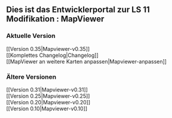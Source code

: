 ## Dies ist das Entwicklerportal zur LS 11 Modifikation : MapViewer

### Aktuelle Version
[[Version 0.35|Mapviewer-v0.35]]  
[[Komplettes Changelog|Changelog]]  
[[MapViewer an weitere Karten anpassen|Mapviewer-anpassen]]

### Ältere Versionen
[[Version 0.31|Mapviewer-v0.31]]  
[[Version 0.25|Mapviewer-v0.25]]  
[[Version 0.20|Mapviewer-v0.20]]  
[[Version 0.10|Mapviewer-v0.10]]  